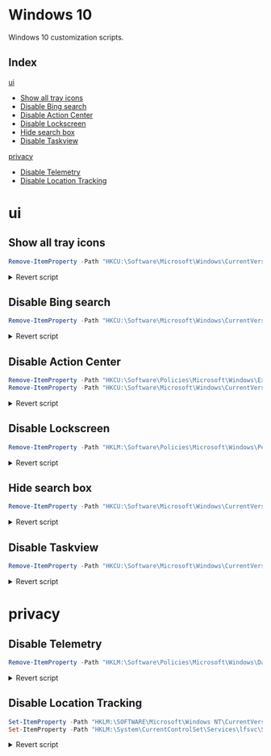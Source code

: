 # Windows 10

Windows 10 customization scripts.

## Index


[ui](#ui)
 - [Show all tray icons](#show-all-tray-icons)
 - [Disable Bing search](#disable-bing-search)
 - [Disable Action Center](#disable-action-center)
 - [Disable Lockscreen](#disable-lockscreen)
 - [Hide search box](#hide-search-box)
 - [Disable Taskview](#disable-taskview)


[privacy](#privacy)
 - [Disable Telemetry](#disable-telemetry)
 - [Disable Location Tracking](#disable-location-tracking)




# ui



## Show all tray icons



```powershell
Remove-ItemProperty -Path "HKCU:\Software\Microsoft\Windows\CurrentVersion\Explorer" -Name "EnableAutoTray"
```

<details>
    <summary>Revert script</summary>

    
```powershell
Remove-ItemProperty -Path "HKCU:\Software\Microsoft\Windows\CurrentVersion\Explorer" -Name "EnableAutoTray"
```
    
</details>  


## Disable Bing search



```powershell
Remove-ItemProperty -Path "HKCU:\Software\Microsoft\Windows\CurrentVersion\Search" -Name "BingSearchEnabled"
```

<details>
    <summary>Revert script</summary>

    
```powershell
Remove-ItemProperty -Path "HKCU:\Software\Microsoft\Windows\CurrentVersion\Search" -Name "BingSearchEnabled"
```
    
</details>  


## Disable Action Center



```powershell
Remove-ItemProperty -Path "HKCU:\Software\Policies\Microsoft\Windows\Explorer" -Name "DisableNotificationCenter"
Remove-ItemProperty -Path "HKCU:\Software\Microsoft\Windows\CurrentVersion\PushNotifications" -Name "ToastEnabled"

```

<details>
    <summary>Revert script</summary>

    
```powershell
Remove-ItemProperty -Path "HKCU:\Software\Policies\Microsoft\Windows\Explorer" -Name "DisableNotificationCenter"
Remove-ItemProperty -Path "HKCU:\Software\Microsoft\Windows\CurrentVersion\PushNotifications" -Name "ToastEnabled"

```
    
</details>  


## Disable Lockscreen



```powershell
Remove-ItemProperty -Path "HKLM:\Software\Policies\Microsoft\Windows\Personalization" -Name "NoLockScreen"
```

<details>
    <summary>Revert script</summary>

    
```powershell
Remove-ItemProperty -Path "HKLM:\Software\Policies\Microsoft\Windows\Personalization" -Name "NoLockScreen"
```
    
</details>  


## Hide search box



```powershell
Remove-ItemProperty -Path "HKCU:\Software\Microsoft\Windows\CurrentVersion\Search" -Name "SearchboxTaskbarMode"
```

<details>
    <summary>Revert script</summary>

    
```powershell
Remove-ItemProperty -Path "HKCU:\Software\Microsoft\Windows\CurrentVersion\Search" -Name "SearchboxTaskbarMode"
```
    
</details>  


## Disable Taskview



```powershell
Remove-ItemProperty -Path "HKCU:\Software\Microsoft\Windows\CurrentVersion\Explorer\Advanced" -Name "ShowTaskViewButton"
```

<details>
    <summary>Revert script</summary>

    
```powershell
Remove-ItemProperty -Path "HKCU:\Software\Microsoft\Windows\CurrentVersion\Explorer\Advanced" -Name "ShowTaskViewButton"
```
    
</details>  




# privacy



## Disable Telemetry



```powershell
Remove-ItemProperty -Path "HKLM:\Software\Policies\Microsoft\Windows\DataCollection" -Name "AllowTelemetry"
```

<details>
    <summary>Revert script</summary>

    
```powershell
Remove-ItemProperty -Path "HKLM:\Software\Policies\Microsoft\Windows\DataCollection" -Name "AllowTelemetry"
```
    
</details>  


## Disable Location Tracking



```powershell
Set-ItemProperty -Path "HKLM:\SOFTWARE\Microsoft\Windows NT\CurrentVersion\Sensor\Overrides\{BFA794E4-F964-4FDB-90F6-51056BFE4B44}" -Name "SensorPermissionState" -Type DWord -Value 1
Set-ItemProperty -Path "HKLM:\System\CurrentControlSet\Services\lfsvc\Service\Configuration" -Name "Status" -Type DWord -Value 1

```

<details>
    <summary>Revert script</summary>

    
```powershell
Set-ItemProperty -Path "HKLM:\SOFTWARE\Microsoft\Windows NT\CurrentVersion\Sensor\Overrides\{BFA794E4-F964-4FDB-90F6-51056BFE4B44}" -Name "SensorPermissionState" -Type DWord -Value 1
Set-ItemProperty -Path "HKLM:\System\CurrentControlSet\Services\lfsvc\Service\Configuration" -Name "Status" -Type DWord -Value 1

```
    
</details>  





